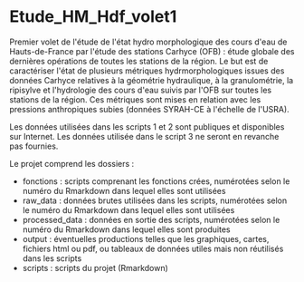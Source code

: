 # Etude_HM_Hdf_volet1
Premier volet de l'étude de l'état hydro morphologique des cours d'eau de Hauts-de-France par l'étude des stations Carhyce (OFB) : étude globale des dernières opérations de toutes les stations de la région. Le but est de caractériser l'état de plusieurs métriques hydrmorphologiques issues des données Carhyce relatives à la géométrie hydraulique, à la granulométrie, la ripisylve et l'hydrologie des cours d'eau suivis par l'OFB sur toutes les stations de la région. Ces métriques sont mises en relation avec les pressions anthropiques subies (données SYRAH-CE à l'échelle de l'USRA). 

Les données utilisées dans les scripts 1 et 2 sont publiques et disponibles sur Internet. Les données utilisée dans le script 3 ne seront en revanche pas fournies. 

Le projet comprend les dossiers : 

- fonctions : scripts comprenant les fonctions crées, numérotées selon le numéro du Rmarkdown dans lequel elles sont utilisées
- raw_data : données brutes utilisées dans les scripts, numérotées selon le numéro du Rmarkdown dans lequel elles sont utilisées
- processed_data : données en sortie des scripts, numérotées selon le numéro du Rmarkdown dans lequel elles sont produites
- output : éventuelles productions telles que les graphiques, cartes, fichiers html ou pdf, ou tableaux de données utiles mais non réutilisés dans les scripts
- scripts : scripts du projet (Rmarkdown) 



